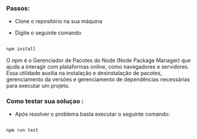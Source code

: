 ### Passos:

- Clone o repositório na sua máquina 

- Digite o seguinte comando 

 ~~~javascript

npm install

~~~

O npm é o Gerenciador de Pacotes do Node (Node Package Manager) que ajuda a interagir com plataformas online, como navegadores e servidores. Essa utilidade auxilia na instalação e desinstalação de pacotes, gerenciamento da versões e gerenciamento de dependências necessárias para executar um projeto.

### Como testar sua soluçao :

- Após resolver o problema basta executar o seguinte comando:


~~~javascript

npm run test

~~~
